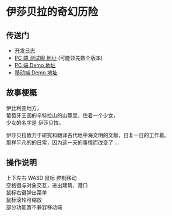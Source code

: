 # 伊莎贝拉的奇幻历险

## 传送门
- [开发日志](http://www.shuizilong.com/house/archives/fantasy-journey-of-isabella/)
- [PC 端 测试服 地址](http://f.gamecreator.com.cn/game.php?id=344&test=1) (可能领先数个版本)
- [PC 端 Demo 地址](https://f.gamecreator.com.cn/game.php?id=344)
- [移动端 Demo 地址](http://material.gamecreator.com.cn/releaseProject/1553_2f230d2f029f82be27e3b62a4eb345f1/7/index.html)

## 故事梗概
伊比利亚地方，<br>
葡萄牙王国的辛特拉山的山麓里，住着一个少女，<br>
少女的名字是 伊莎贝拉。<br>

伊莎贝拉致力于研究和翻译古代地中海文明的文献，日复一日的工作着。<br>
那样平凡的的日常，因为这一天的事情而改变了 ...<br>

## 操作说明
上下左右 WASD 鼠标 控制移动<br>
空格键与对象交互，进出建筑、港口<br>
鼠标右键弹出菜单<br>
鼠标滚轮可缩放<br>
部分功能暂不兼容移动端<br>
